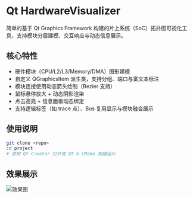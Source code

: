 # Qt HardwareVisualizer

简单的基于 Qt Graphics Framework 构建的片上系统（SoC）拓扑图可视化工具，支持模块分层建模、交互响应与动态信息展示。

##  核心特性

- 硬件模块（CPU/L2/L3/Memory/DMA）图形建模
- 自定义 QGraphicsItem 派生类，支持分组、端口与富文本标注
- 模块连接使用动态箭头绘制（Bezier 支持）
- 鼠标悬停放大 + 动态阴影渲染
- 点击高亮 + 信息面板动态绑定
- 支持逻辑标签（如 trace 点）、Bus 复用显示与模块融合展示

##  使用说明

```bash
git clone <repo>
cd project
# 使用 Qt Creator 打开或 Qt 6 CMake 构建运行
```
## 效果展示
![效果图](D:\Advanced-Programming\QT\HardwareVisualizer\效果.png)

